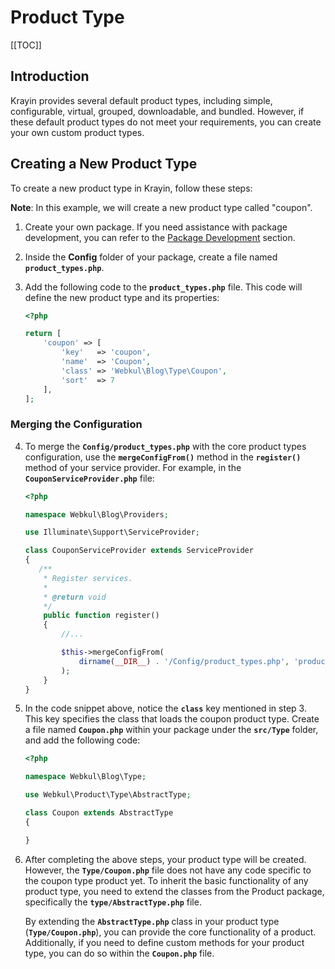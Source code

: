 # Product Type

[[TOC]]

## Introduction

Krayin provides several default product types, including simple, configurable, virtual, grouped, downloadable, and bundled. However, if these default product types do not meet your requirements, you can create your own custom product types.

## Creating a New Product Type

To create a new product type in Krayin, follow these steps:

**Note**: In this example, we will create a new product type called "coupon".

1. Create your own package. If you need assistance with package development, you can refer to the [Package Development](../packages) section.

2. Inside the **Config** folder of your package, create a file named **`product_types.php`**.

3. Add the following code to the **`product_types.php`** file. This code will define the new product type and its properties:

   ```php
   <?php

   return [
       'coupon' => [
           'key'   => 'coupon',
           'name'  => 'Coupon',
           'class' => 'Webkul\Blog\Type\Coupon',
           'sort'  => 7
       ],
   ];
   ```

### Merging the Configuration

4. To merge the **`Config/product_types.php`** with the core product types configuration, use the **`mergeConfigFrom()`** method in the **`register()`** method of your service provider. For example, in the **`CouponServiceProvider.php`** file:

   ```php
   <?php

   namespace Webkul\Blog\Providers;

   use Illuminate\Support\ServiceProvider;

   class CouponServiceProvider extends ServiceProvider
   {
      /**
       * Register services.
       *
       * @return void
       */
       public function register()
       {
           //...

           $this->mergeConfigFrom(
               dirname(__DIR__) . '/Config/product_types.php', 'product_types'
           );
       }
   }
   ```

5. In the code snippet above, notice the **`class`** key mentioned in step 3. This key specifies the class that loads the coupon product type. Create a file named **`Coupon.php`** within your package under the **`src/Type`** folder, and add the following code:

   ```php
   <?php

   namespace Webkul\Blog\Type;

   use Webkul\Product\Type\AbstractType;

   class Coupon extends AbstractType
   {

   }
   ```

6. After completing the above steps, your product type will be created. However, the **`Type/Coupon.php`** file does not have any code specific to the coupon type product yet. To inherit the basic functionality of any product type, you need to extend the classes from the Product package, specifically the **`type/AbstractType.php`** file.

    By extending the **`AbstractType.php`** class in your product type (**`Type/Coupon.php`**), you can provide the core functionality of a product. Additionally, if you need to define custom methods for your product type, you can do so within the **`Coupon.php`** file.